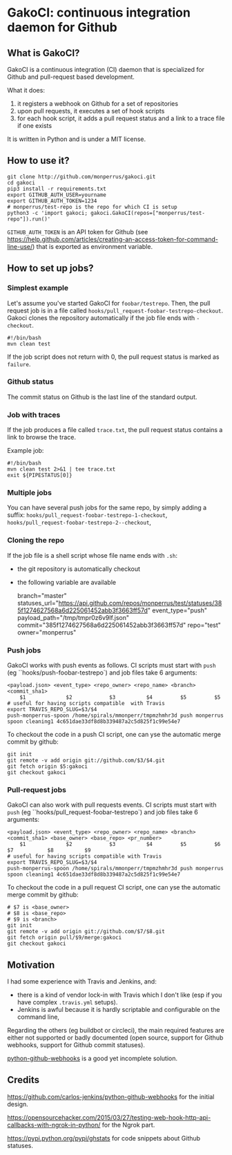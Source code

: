 # GakoCI: continuous integration daemon for Github

##  What is GakoCI?
GakoCI is a continuous integration (CI) daemon that is specialized for Github and pull-request based development.

What it does:

1. it registers a webhook on Github for a set of repositories
2. upon pull requests, it executes a set of hook scripts 
3. for each hook script, it adds a pull request status and a link to a trace file if one exists

It is written in Python and is under a MIT license.

## How to use it?


    git clone http://github.com/monperrus/gakoci.git
    cd gakoci
    pip3 install -r requirements.txt
    export GITHUB_AUTH_USER=yourname
    export GITHUB_AUTH_TOKEN=1234
    # monperrus/test-repo is the repo for which CI is setup
    python3 -c 'import gakoci; gakoci.GakoCI(repos=["monperrus/test-repo"]).run()'

`GITHUB_AUTH_TOKEN` is an API token for Github (see <https://help.github.com/articles/creating-an-access-token-for-command-line-use/>) that is exported as environment variable.


## How to set up jobs?

### Simplest example

Let's assume you've started GakoCI for `foobar/testrepo`.
Then, the pull request job is in a file called `hooks/pull_request-foobar-testrepo-checkout`. Gakoci clones the repository automatically if the job file ends with `-checkout`.

    #!/bin/bash
    mvn clean test

If the job script does not return with 0, the pull request status is marked as `failure`.

### Github status

The commit status on Github is the last line of the standard output.

### Job with traces

If the job produces a file called `trace.txt`, the pull request status contains a link to browse the trace.

Example job:

    #!/bin/bash
    mvn clean test 2>&1 | tee trace.txt
    exit ${PIPESTATUS[0]}

### Multiple jobs

You can have several push jobs for the same repo, by simply adding a suffix: `hooks/pull_request-foobar-testrepo-1-checkout`, `hooks/pull_request-foobar-testrepo-2--checkout`, 

### Cloning the repo

If the job file is a shell script whose file name ends with `.sh`:

* the git repository is automatically checkout
* the following variable are available

    branch="master"
    statuses_url="https://api.github.com/repos/monperrus/test/statuses/385f1274627568a6d225061452abb3f3663ff57d"
    event_type="push"
    payload_path="/tmp/tmpr0z6v9lf.json"
    commit="385f1274627568a6d225061452abb3f3663ff57d"
    repo="test"
    owner="monperrus"

### Push jobs

GakoCI works with push events as follows. CI scripts must start with `push` (eg ``hooks/push-foobar-testrepo`) and job files take 6 arguments:

    <payload.json> <event_type> <repo_owner> <repo_name> <branch> <commit_sha1>
        $1             $2            $3          $4         $5         $5
    # useful for having scripts compatible  with Travis
    export TRAVIS_REPO_SLUG=$3/$4
    push-monperrus-spoon /home/spirals/mmonperr/tmpmzhmhr3d push monperrus spoon cleaning1 4c651dae33df8d8b339487a2c5d825f1c99e54e7

To checkout the code in a push CI script, one can yse the automatic merge commit by github:

    git init
    git remote -v add origin git://github.com/$3/$4.git
    git fetch origin $5:gakoci
    git checkout gakoci

### Pull-request jobs

GakoCI can also work with pull requests events. CI scripts must start with `push` (eg ``hooks/pull_request-foobar-testrepo`) and job files take 6 arguments:

    <payload.json> <event_type> <repo_owner> <repo_name> <branch> <commit_sha1> <base_owner> <base_repo> <pr_number>
        $1             $2            $3          $4         $5         $6           $7           $8          $9
    # useful for having scripts compatible with Travis
    export TRAVIS_REPO_SLUG=$3/$4
    push-monperrus-spoon /home/spirals/mmonperr/tmpmzhmhr3d push monperrus spoon cleaning1 4c651dae33df8d8b339487a2c5d825f1c99e54e7

To checkout the code in a pull request CI script, one can yse the automatic merge commit by github:

    # $7 is <base_owner>
    # $8 is <base_repo>
    # $9 is <branch>
    git init
    git remote -v add origin git://github.com/$7/$8.git
    git fetch origin pull/$9/merge:gakoci
    git checkout gakoci
 

## Motivation

I had some experience with Travis and Jenkins, and:

* there is a kind of vendor lock-in with Travis which I don't like (esp if you have complex `.travis.yml` setups).
* Jenkins is awful because it is hardly scriptable and configurable on the command line,

Regarding the others (eg buildbot or circleci), the main required features are either not supported or badly documented (open source, support for Github webhooks, support for Github commit statuses).

[python-github-webhooks](https://github.com/carlos-jenkins/python-github-webhooks) is a good yet incomplete solution.


## Credits

<https://github.com/carlos-jenkins/python-github-webhooks> for the initial design.

<https://opensourcehacker.com/2015/03/27/testing-web-hook-http-api-callbacks-with-ngrok-in-python/> for the Ngrok part.

<https://pypi.python.org/pypi/ghstats> for code snippets about Github statuses. 

